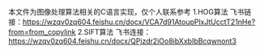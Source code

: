 本文件为图像处理算法相关的C语言实现，仅个人联系参考
1.HOG算法 飞书链接：https://wzqv0zq604.feishu.cn/docx/VCA7d91AtoupPlxJtUcctT21nHe?from=from_copylink
2.SIFT算法 飞书连接：https://wzqv0zq604.feishu.cn/docx/QPjzdr2iOo8ibXxbIbBcqwnont3
